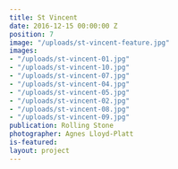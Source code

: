```yaml
---
title: St Vincent
date: 2016-12-15 00:00:00 Z
position: 7
image: "/uploads/st-vincent-feature.jpg"
images:
- "/uploads/st-vincent-01.jpg"
- "/uploads/st-vincent-10.jpg"
- "/uploads/st-vincent-07.jpg"
- "/uploads/st-vincent-04.jpg"
- "/uploads/st-vincent-05.jpg"
- "/uploads/st-vincent-02.jpg"
- "/uploads/st-vincent-08.jpg"
- "/uploads/st-vincent-09.jpg"
publication: Rolling Stone
photographer: Agnes Lloyd-Platt
is-featured: 
layout: project
---
```


